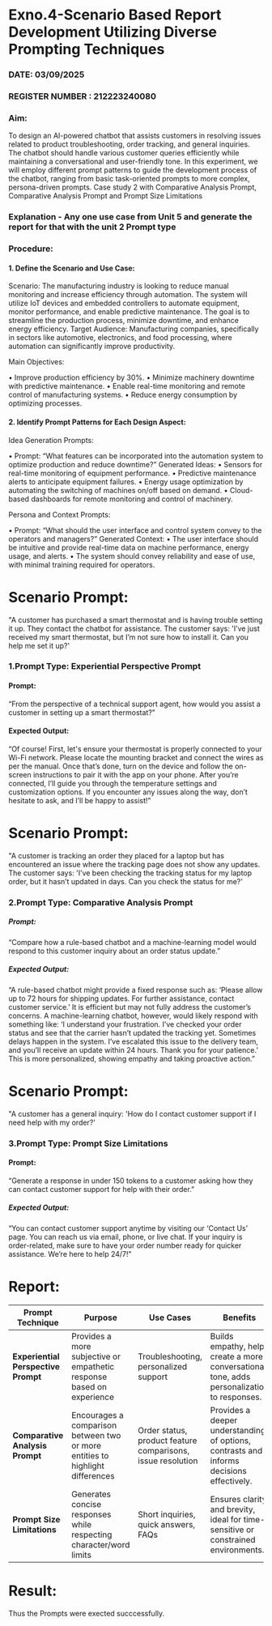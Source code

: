 # Exno.4-Scenario Based Report Development Utilizing Diverse Prompting Techniques
### DATE: 03/09/2025                                                                           
### REGISTER NUMBER : 212223240080
### Aim: 
To design an AI-powered chatbot that assists customers in resolving issues related to product troubleshooting, order tracking, and general inquiries. The chatbot should handle various customer queries efficiently while maintaining a conversational and user-friendly tone. In this experiment, we will employ different prompt patterns to guide the development process of the chatbot, ranging from basic task-oriented prompts to more complex, persona-driven prompts. Case study 2 with Comparative Analysis Prompt, Comparative Analysis Prompt and Prompt Size Limitations

### Explanation - Any one use case from Unit 5 and generate the report for that with the unit 2 Prompt type
### Procedure:
#### 1.	Define the Scenario and Use Case:
Scenario:
The manufacturing industry is looking to reduce manual monitoring and increase efficiency through automation. The system will utilize IoT devices and embedded controllers to automate equipment, monitor performance, and enable predictive maintenance. The goal is to streamline the production process, minimize downtime, and enhance energy efficiency.
Target Audience:
Manufacturing companies, specifically in sectors like automotive, electronics, and food processing, where automation can significantly improve productivity.


Main Objectives:

•	Improve production efficiency by 30%.
•	Minimize machinery downtime with predictive maintenance.
•	Enable real-time monitoring and remote control of manufacturing systems.
•	Reduce energy consumption by optimizing processes.
 
#### 2.	Identify Prompt Patterns for Each Design Aspect:
Idea Generation Prompts:

•	Prompt: “What features can be incorporated into the automation system to optimize production and reduce downtime?” Generated Ideas:
•	Sensors for real-time monitoring of equipment performance.
•	Predictive maintenance alerts to anticipate equipment failures.
•	Energy usage optimization by automating the switching of machines on/off based on demand.
•	Cloud-based dashboards for remote monitoring and control of machinery.

Persona and Context Prompts:

•	Prompt: “What should the user interface and control system convey to the operators and managers?” Generated Context:
•	The user interface should be intuitive and provide real-time data on machine performance, energy usage, and alerts.
•	The system should convey reliability and ease of use, with minimal training required for operators.

# Scenario Prompt:
"A customer has purchased a smart thermostat and is having trouble setting it up. They contact the chatbot for assistance. The customer says: 'I’ve just received my smart thermostat, but I’m not sure how to install it. Can you help me set it up?'

### 1.Prompt Type: Experiential Perspective Prompt
#### Prompt:

“From the perspective of a technical support agent, how would you assist a customer in setting up a smart thermostat?”

#### Expected Output:

“Of course! First, let's ensure your thermostat is properly connected to your Wi-Fi network. Please locate the mounting bracket and connect the wires as per the manual. Once that’s done, turn on the device and follow the on-screen instructions to pair it with the app on your phone. After you’re connected, I’ll guide you through the temperature settings and customization options. If you encounter any issues along the way, don’t hesitate to ask, and I’ll be happy to assist!”

# Scenario Prompt:

"A customer is tracking an order they placed for a laptop but has encountered an issue where the tracking page does not show any updates. The customer says: 'I’ve been checking the tracking status for my laptop order, but it hasn’t updated in days. Can you check the status for me?'

### 2.Prompt Type: Comparative Analysis Prompt
##### Prompt:

“Compare how a rule-based chatbot and a machine-learning model would respond to this customer inquiry about an order status update.”

##### Expected Output:

“A rule-based chatbot might provide a fixed response such as: ‘Please allow up to 72 hours for shipping updates. For further assistance, contact customer service.’ It is efficient but may not fully address the customer’s concerns. A machine-learning chatbot, however, would likely respond with something like: ‘I understand your frustration. I’ve checked your order status and see that the carrier hasn’t updated the tracking yet. Sometimes delays happen in the system. I’ve escalated this issue to the delivery team, and you’ll receive an update within 24 hours. Thank you for your patience.’ This is more personalized, showing empathy and taking proactive action.”

# Scenario Prompt:

"A customer has a general inquiry: 'How do I contact customer support if I need help with my order?'

### 3.Prompt Type: Prompt Size Limitations
#### Prompt:

“Generate a response in under 150 tokens to a customer asking how they can contact customer support for help with their order.”

##### Expected Output:

“You can contact customer support anytime by visiting our ‘Contact Us’ page. You can reach us via email, phone, or live chat. If your inquiry is order-related, make sure to have your order number ready for quicker assistance. We’re here to help 24/7!”

# Report:
| **Prompt Technique**             | **Purpose**                                                | **Use Cases**                                   | **Benefits**                                                  |
|----------------------------------|------------------------------------------------------------|-------------------------------------------------|---------------------------------------------------------------|
| **Experiential Perspective Prompt** | Provides a more subjective or empathetic response based on experience | Troubleshooting, personalized support           | Builds empathy, helps create a more conversational tone, adds personalization to responses. |
| **Comparative Analysis Prompt**   | Encourages a comparison between two or more entities to highlight differences | Order status, product feature comparisons, issue resolution | Provides a deeper understanding of options, contrasts and informs decisions effectively. |
| **Prompt Size Limitations**       | Generates concise responses while respecting character/word limits | Short inquiries, quick answers, FAQs           | Ensures clarity and brevity, ideal for time-sensitive or constrained environments. |




# Result: 
Thus the Prompts were exected succcessfully.

